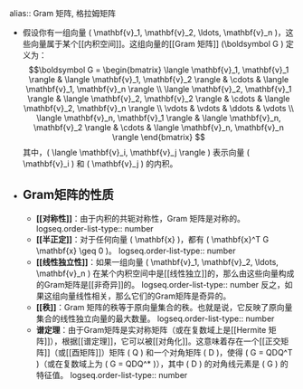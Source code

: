 alias:: Gram 矩阵, 格拉姆矩阵

- 假设你有一组向量 \( \mathbf{v}_1, \mathbf{v}_2, \ldots, \mathbf{v}_n \)，这些向量属于某个[[内积空间]]。这组向量的[[Gram 矩阵]] \(\boldsymbol G \) 定义为：
  $$\boldsymbol G = 
  \begin{bmatrix}
  \langle \mathbf{v}_1, \mathbf{v}_1 \rangle & \langle \mathbf{v}_1, \mathbf{v}_2 \rangle & \cdots & \langle \mathbf{v}_1, \mathbf{v}_n \rangle \\
  \langle \mathbf{v}_2, \mathbf{v}_1 \rangle & \langle \mathbf{v}_2, \mathbf{v}_2 \rangle & \cdots & \langle \mathbf{v}_2, \mathbf{v}_n \rangle \\
  \vdots & \vdots & \ddots & \vdots \\
  \langle \mathbf{v}_n, \mathbf{v}_1 \rangle & \langle \mathbf{v}_n, \mathbf{v}_2 \rangle & \cdots & \langle \mathbf{v}_n, \mathbf{v}_n \rangle
  \end{bmatrix}
  $$
  其中，\( \langle \mathbf{v}_i, \mathbf{v}_j \rangle \) 表示向量 \( \mathbf{v}_i \) 和 \( \mathbf{v}_j \) 的内积。
- ## Gram矩阵的性质
	- **[[对称性]]**：由于内积的共轭对称性，Gram 矩阵是对称的。
	  logseq.order-list-type:: number
	- **[[半正定]]**：对于任何向量 \( \mathbf{x} \)，都有 \( \mathbf{x}^T G \mathbf{x} \geq 0 \)。
	  logseq.order-list-type:: number
	- **[[线性独立性]]**：如果一组向量 \( \mathbf{v}_1, \mathbf{v}_2, \ldots, \mathbf{v}_n \) 在某个内积空间中是[[线性独立]]的，那么由这些向量构成的Gram矩阵是[[非奇异]]的。
	  logseq.order-list-type:: number
	  反之，如果这组向量线性相关，那么它们的Gram矩阵是奇异的。
	- **[[秩]]**：Gram 矩阵的秩等于原向量集合的秩。也就是说，它反映了原向量集合的线性独立向量的最大数量。
	  logseq.order-list-type:: number
	- **谱定理**：由于Gram矩阵是实对称矩阵（或在复数域上是[[Hermite 矩阵]]），根据[[谱定理]]，它可以被[[对角化]]。这意味着存在一个[[正交矩阵]]（或[[酉矩阵]]）矩阵 \( Q \) 和一个对角矩阵 \( D \)，使得 \( G = QDQ^T \)（或在复数域上为 \( G = QDQ^* \)），其中 \( D \) 的对角线元素是 \( G \) 的特征值。
	  logseq.order-list-type:: number